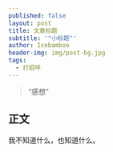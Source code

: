 ```yaml
---
published: false
layout: post
title: 文章标题
subtitle: '"小标题"'
author: Icebamboo
header-img: img/post-bg.jpg
tags:
  - 打招呼
---
```

> “感想”


## 正文

我不知道什么，也知道什么。